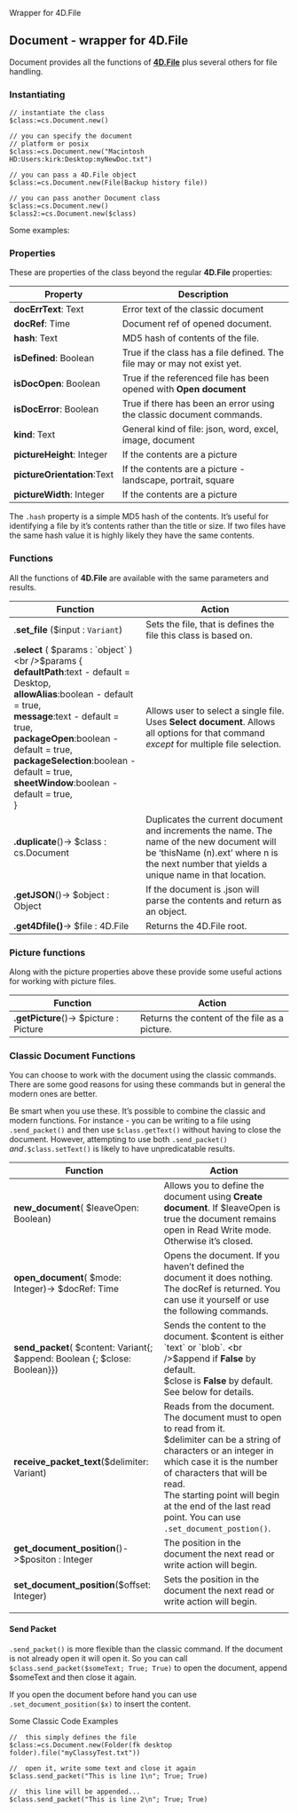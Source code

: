 Wrapper for 4D.File
## Document - wrapper for 4D.File

Document provides all the functions of **[4D.File](https://doc.4d.com/4Dv19R6/4D/19-R6/File.301-5910568.en.html)** plus several others for file handling.

### Instantiating

```4d
// instantiate the class
$class:=cs.Document.new()

// you can specify the document
// platform or posix
$class:=cs.Document.new("Macintosh HD:Users:kirk:Desktop:myNewDoc.txt")

// you can pass a 4D.File object
$class:=cs.Document.new(File(Backup history file))

// you can pass another Document class
$class:=cs.Document.new()
$class2:=cs.Document.new($class)
```
Some examples:

### Properties

These are properties of the class beyond the regular **4D.File** properties:

| Property                    | Description                                                  |
| --------------------------- | ------------------------------------------------------------ |
| **docErrText**: Text        | Error text of the classic document                           |
| **docRef**: Time            | Document ref of opened document.                             |
| **hash**: Text              | MD5 hash of contents of the file.                            |
| **isDefined**: Boolean      | True if the class has a file defined. The file may or may not exist yet. |
| **isDocOpen**: Boolean      | True if the referenced file has been opened with **Open document** |
| **isDocError**: Boolean     | True if there has been an error using the classic document commands. |
| **kind**: Text              | General kind of file: json, word, excel, image, document     |
| **pictureHeight**: Integer  | If the contents are a picture                                |
| **pictureOrientation**:Text | If the contents are a picture - landscape, portrait, square  |
| **pictureWidth**: Integer   | If the contents are a picture                                |

The `.hash` property is a simple MD5 hash of the contents. It’s useful for identifying a file by it’s contents rather than the title or size. If two files have the same hash value it is highly likely they have the same contents. 



### Functions

All the functions of **4D.File** are available with the same parameters and results.

|Function|Action|
|--------|------|
|.**set_file** ($input : `Variant`) | Sets the file, that is defines the file this class is based on. |
|**.select** ( $params : `object` )<br />$params {<br />**defaultPath**:text - default = Desktop, <br />**allowAlias**:boolean - default = true, <br />**message**:text - default = true, <br />**packageOpen**:boolean - default = true,  <br />**packageSelection**:boolean - default = true, <br />**sheetWindow**:boolean - default = true, <br />} | Allows user to select a single file. <br />Uses **Select document**. Allows all options for that command _except_ for multiple file selection. |
|**.duplicate**()-> $class : cs.Document | Duplicates the current document and increments the name. The name of the new document will be ‘thisName (n).ext’ where n is the next number that yields a unique name in that location. |
|**.getJSON**()-> $object : Object | If the document is .json will parse the contents and return as an object. |
|**.get4Dfile()**-> $file : 4D.File | Returns the 4D.File root. |



### Picture functions

Along with the picture properties above these provide some useful actions for working with picture files.

|Function|Action|
|--------|------|
|**.getPicture**()-> $picture : Picture | Returns the content of the file as a picture. |



 ### Classic Document Functions

You can choose to work with the document using the classic commands. There are some good reasons for using these commands but in general the modern ones are better.

Be smart when you use these. It’s possible to combine the classic and modern functions. For instance - you can be writing to a file using `.send_packet()` and then use `$class.getText()` without having to close the document. However, attempting to use both `.send_packet()` _and_`.$class.setText()` is likely to have unpredicatable results.

|Function|Action|
|--------|------|
| **new_document**( $leaveOpen: Boolean) | Allows you to define the document using **Create document**. If $leaveOpen is true the document remains open in Read Write mode. Otherwise it’s closed. |
| **open_document**( $mode: Integer)-> $docRef: Time | Opens the document. If you haven’t defined the document it does nothing.<br />The docRef is returned. You can use it yourself or use the following commands. |
| **send_packet**( $content: Variant{; $append: Boolean {; $close: Boolean}}) | Sends the content to the document. $content is either `text` or `blob`. <br />$append if **False** by default.<br />$close is **False** by default.<br />See below for details. |
| **receive_packet_text**($delimiter: Variant) | Reads from the document. <br />The document must to open to read from it. <br />$delimiter can be a string of characters or an integer in which case it is the number of characters that will be read. <br />The starting point will begin at the end of the last read point. You can use `.set_document_postion()`. |
| **get_document_position**()->$positon : Integer | The position in the document the next read or write action will begin. |
| **set_document_position**($offset: Integer) | Sets the position in the document the next read or write action will begin. |
|  |  |

#### Send Packet

`.send_packet()` is more flexible than the classic command. If the document is not already open it will open it. So you can call `$class.send_packet($someText; True; True)` to open the document, append $someText and then close it again.

If you open the document before hand you can use `.set_document_position($x)` to insert the content.

Some Classic Code Examples
```4d
//  this simply defines the file
$class:=cs.Document.new(Folder(fk desktop folder).file("myClassyTest.txt"))

//  open it, write some text and close it again
$class.send_packet("This is line 1\n"; True; True)

//  this line will be appended...
$class.send_packet("This is line 2\n"; True; True)

```